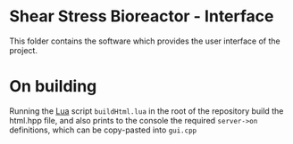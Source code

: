 # Shear Stress Bioreactor - Interface
This folder contains the software which provides the user interface of the project.

# On building
Running the [Lua](https://lua.org) script `buildHtml.lua` in the root of the repository build the html.hpp file, and also prints to the console the required `server->on` definitions, which can be copy-pasted into `gui.cpp`

